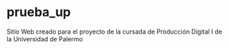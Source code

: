 # prueba_up
Sitio Web creado para el proyecto de la cursada de Producción Digital I de la Universidad de Palermo
